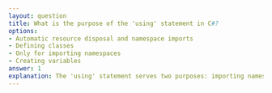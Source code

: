 ```yaml
---
layout: question
title: What is the purpose of the 'using' statement in C#?
options:
- Automatic resource disposal and namespace imports
- Defining classes
- Only for importing namespaces
- Creating variables
answer: 1
explanation: The 'using' statement serves two purposes: importing namespaces and ensuring automatic disposal of resources that implement IDisposable, providing proper resource management.
---
```

